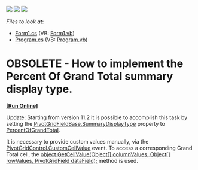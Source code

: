 <!-- default badges list -->
![](https://img.shields.io/endpoint?url=https://codecentral.devexpress.com/api/v1/VersionRange/134061684/13.1.4%2B)
[![](https://img.shields.io/badge/Open_in_DevExpress_Support_Center-FF7200?style=flat-square&logo=DevExpress&logoColor=white)](https://supportcenter.devexpress.com/ticket/details/E3026)
[![](https://img.shields.io/badge/📖_How_to_use_DevExpress_Examples-e9f6fc?style=flat-square)](https://docs.devexpress.com/GeneralInformation/403183)
<!-- default badges end -->
<!-- default file list -->
*Files to look at*:

* [Form1.cs](./CS/WindowsApplication21/Form1.cs) (VB: [Form1.vb](./VB/WindowsApplication21/Form1.vb))
* [Program.cs](./CS/WindowsApplication21/Program.cs) (VB: [Program.vb](./VB/WindowsApplication21/Program.vb))
<!-- default file list end -->
# OBSOLETE - How to implement the Percent Of Grand Total summary display type.
<!-- run online -->
**[[Run Online]](https://codecentral.devexpress.com/e3026)**
<!-- run online end -->


<p>Update: Starting from version 11.2 it is possible to accomplish this task by setting the <a href="http://documentation.devexpress.com/#CoreLibraries/DevExpressXtraPivotGridPivotGridFieldBase_SummaryDisplayTypetopic"><u>PivotGridFieldBase.SummaryDisplayType</u></a> property to <a href="http://documentation.devexpress.com/#CoreLibraries/DevExpressDataPivotGridPivotSummaryDisplayTypeEnumtopic"><u>PercentOfGrandTotal</u></a>.</p><p>It is necessary to provide custom values manually, via the <a href="http://documentation.devexpress.com/#WindowsForms/DevExpressXtraPivotGridPivotGridControl_CustomCellValuetopic"><u>PivotGridControl.CustomCellValue</u></a> event. To access a corresponding Grand Total cell, the <a href="http://documentation.devexpress.com/#WindowsForms/DevExpressXtraPivotGridPivotCellBaseEventArgs_GetCellValuetopic"><u>object GetCellValue(Object[] columnValues, Object[] rowValues, PivotGridField dataField);</u></a> method is used.</p>

<br/>


